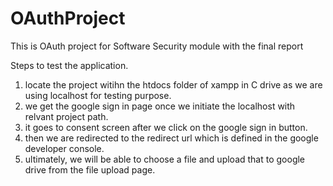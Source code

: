 # OAuthProject
This is OAuth project for Software Security module with the final report 

Steps to test the application.

1. locate the project witihn the htdocs folder of xampp in C drive as we are using localhost for testing purpose.
2. we get the google sign in page once we initiate the localhost with relvant project path.
3. it goes to consent screen after we click on the google sign in button.
4. then we are redirected to the redirect url which is defined in the google developer console.
5. ultimately, we will be able to choose a file and upload that to google drive from the file upload page.
